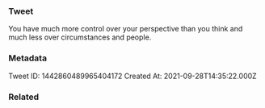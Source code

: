 ### Tweet
You have much more control over your perspective than you think and much less over circumstances and people.

### Metadata
Tweet ID: 1442860489965404172
Created At: 2021-09-28T14:35:22.000Z

### Related

